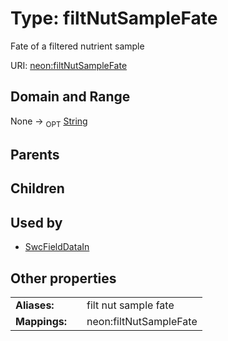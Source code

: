 
# Type: filtNutSampleFate


Fate of a filtered nutrient sample

URI: [neon:filtNutSampleFate](https://data.neonscience.org/filtNutSampleFate)


## Domain and Range

None ->  <sub>OPT</sub> [String](types/String.md)

## Parents


## Children


## Used by

 * [SwcFieldDataIn](SwcFieldDataIn.md)

## Other properties

|  |  |  |
| --- | --- | --- |
| **Aliases:** | | filt nut sample fate |
| **Mappings:** | | neon:filtNutSampleFate |

